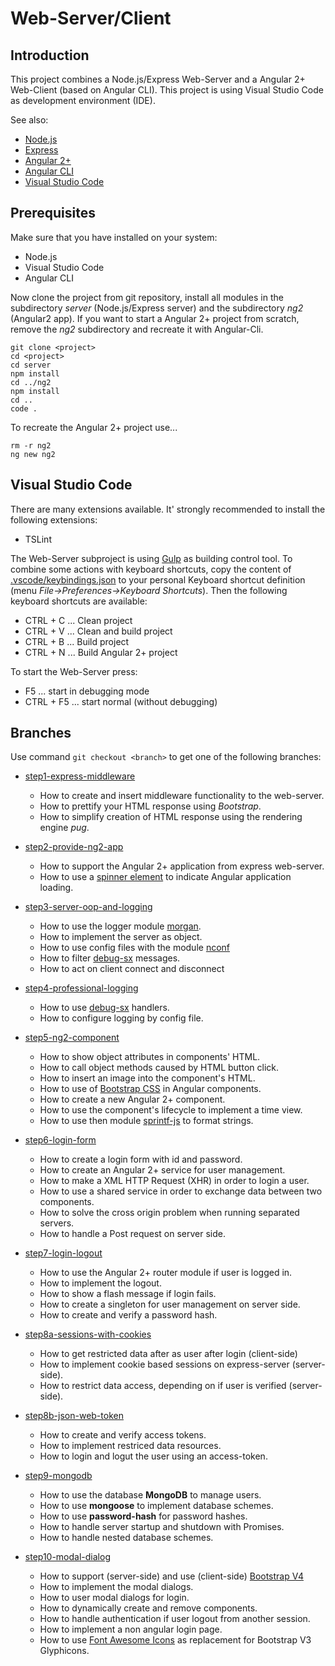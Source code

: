 # Web-Server/Client

## Introduction

This project combines a Node.js/Express Web-Server and a Angular 2+ Web-Client (based on Angular CLI). This project is using Visual Studio Code as development environment (IDE).

See also:
* [Node.js][nodejs]
* [Express][express] 
* [Angular 2+][angular]
* [Angular CLI][angular-cli]
* [Visual Studio Code][vsc]

## Prerequisites

Make sure that you have installed on your system:
* Node.js
* Visual Studio Code
* Angular CLI


Now clone the project from git repository, install all modules in the subdirectory *server* (Node.js/Express server) and the subdirectory *ng2* (Angular2 app). If you want to start a Angular 2+ project from scratch, remove the *ng2* subdirectory and recreate it with Angular-Cli.

```
git clone <project>
cd <project>
cd server
npm install
cd ../ng2
npm install
cd ..
code .
```
To recreate the Angular 2+ project use...

```
rm -r ng2
ng new ng2
```

## Visual Studio Code

There are many extensions available. It' strongly recommended to install the following extensions:

* TSLint

The Web-Server subproject is using [Gulp][gulp] as building control tool. To combine some actions with keyboard shortcuts, copy the content of [.vscode/keybindings.json](.vscode/keybindings.json) to your personal Keyboard shortcut definition (menu *File->Preferences->Keyboard Shortcuts*). Then the following keyboard shortcuts are available:

* CTRL + C ... Clean project
* CTRL + V ... Clean and build project
* CTRL + B ... Build project
* CTRL + N ... Build Angular 2+ project

To start the Web-Server press:

* F5 ... start in debugging mode
* CTRL + F5 ... start normal (without debugging)

## Branches

Use command `git checkout <branch>` to get one of the following branches:

* [step1-express-middleware](../../blob/step1-express-middleware/README.md)  
  + How to create and insert middleware functionality to the web-server.
  + How to prettify your HTML response using *Bootstrap*.
  + How to simplify creation of HTML response using the rendering engine *pug*.

* [ step2-provide-ng2-app ](../../blob/step2-provide-ng2-app/README.md)  
  + How to support the Angular 2+ application from express web-server.
  + How to use a [spinner element][npm-spin] to indicate Angular application loading.

* [step3-server-oop-and-logging](../../blob/step3-server-oop-and-logging/README.md)
  + How to use the logger module [morgan][npm-morgan].
  + How to implement the server as object.
  + How to use config files with the module [nconf][npm-nconf]
  + How to filter [debug-sx][npm-debug-sx] messages.
  + How to act on client connect and disconnect

* [step4-professional-logging](../../blob/step4-professional-logging/README.md)
  + How to use [debug-sx][npm-debug-sx] handlers.
  + How to configure logging by config file.

* [step5-ng2-component](../../blob/step5-ng2-component/README.md)
  + How to show object attributes in components' HTML.
  + How to call object methods caused by HTML button click.
  + How to insert an image into the component's HTML.
  + How to use of [Bootstrap CSS][bootstrap-css] in Angular components.
  + How to create a new Angular 2+ component.
  + How to use the component's lifecycle to implement a time view.
  + How to use then module [sprintf-js][npm-sprintf-js] to format strings.

* [step6-login-form](../../blob/step6-login-form/README.md)
  + How to create a login form with id and password.
  + How to create an Angular 2+ service for user management.
  + How to make a XML HTTP Request (XHR) in order to login a user.
  + How to use a shared service in order to exchange data between two components.
  + How to solve the cross origin problem when running separated servers.
  + How to handle a Post request on server side.

* [step7-login-logout](../../blob/step7-login-logout/README.md)
  + How to use the Angular 2+ router module if user is logged in.
  + How to implement the logout.
  + How to show a flash message if login fails.
  + How to create a singleton for user management on server side.
  + How to create and verify a password hash.

* [step8a-sessions-with-cookies](../../blob/step8a-sessions-with-cookies/README.md)
  + How to get restricted data after as user after login (client-side)
  + How to implement cookie based sessions on express-server (server-side).
  + How to restrict data access, depending on if user is verified (server-side).

* [step8b-json-web-token](../../blob/step8b-json-web-token/README.md)
  + How to create and verify access tokens.
  + How to implement restriced data resources.
  + How to login and logut the user using an access-token.

* [step9-mongodb](../../blob/step9-mongodb/README.md)
  + How to use the database **MongoDB** to manage users.
  + How to use **mongoose** to implement database schemes.
  + How to use **password-hash** for password hashes.
  + How to handle server startup and shutdown with Promises.
  + How to handle nested database schemes.

* [step10-modal-dialog](../../blob/step10-modal-dialog/README.md)
  + How to support (server-side) and use (client-side) [Bootstrap V4][bootstrap-v4]
  + How to implement the modal dialogs.
  + How to user modal dialogs for login.
  + How to dynamically create and remove components.
  + How to handle authentication if user logout from another session.
  + How to implement a non angular login page.
  + How to use [Font Awesome Icons][font-awesome-icons] as replacement for Bootstrap V3 Glyphicons.

  
[nodejs]: https://nodejs.org/en/
[express]: https://github.com/expressjs/express
[angular]: https://angular.io/
[angular-cli]: https://cli.angular.io/
[vsc]: https://code.visualstudio.com/
[gulp]: http://gulpjs.com/
[npm-morgan]: https://www.npmjs.com/package/morgan
[npm-nconf]: https://www.npmjs.com/package/nconf
[npm-debug-sx]: https://www.npmjs.com/package/debug-sx
[bootstrap-css]: http://getbootstrap.com/css/
[npm-sprintf-js]: https://www.npmjs.com/package/sprintf-js
[npm-spin]: https://www.npmjs.com/package/spin
[bootstrap-v4]: https://v4-alpha.getbootstrap.com/
[font-awesome-icons]: http://fontawesome.io/icons/
